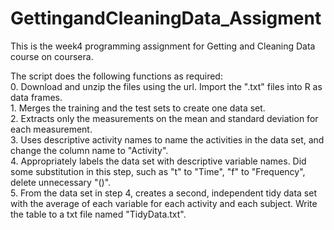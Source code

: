 # GettingandCleaningData_Assigment
This is the week4 programming assignment for Getting and Cleaning Data course on coursera.

The script does the following functions as required:  
    0. Download and unzip the files using the url. Import the ".txt" files into R 
       as data frames.  
    1. Merges the training and the test sets to create one data set.  
    2. Extracts only the measurements on the mean and standard deviation for 
       each measurement.  
    3. Uses descriptive activity names to name the activities in the data set, and
       change the column name to "Activity".  
    4. Appropriately labels the data set with descriptive variable names. Did some 
       substitution in this step, such as "t" to "Time", "f" to "Frequency", delete
       unnecessary "()".  
    5. From the data set in step 4, creates a second, independent tidy data set 
       with the average of each variable for each activity and each subject. Write
       the table to a txt file named "TidyData.txt".  
